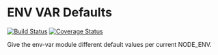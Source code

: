 # ENV VAR Defaults

[![Build Status](https://travis-ci.org/Wiredcraft/env-var-defaults.svg?branch=master)](https://travis-ci.org/Wiredcraft/env-var-defaults) [![Coverage Status](https://coveralls.io/repos/github/Wiredcraft/env-var-defaults/badge.svg?branch=master)](https://coveralls.io/github/Wiredcraft/env-var-defaults?branch=master)

Give the env-var module different default values per current NODE_ENV.
